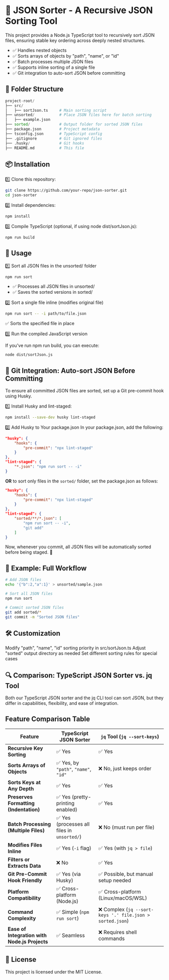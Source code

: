 # 📜 JSON Sorter - A Recursive JSON Sorting Tool

This project provides a Node.js TypeScript tool to recursively sort JSON files,
 ensuring stable key ordering across deeply nested structures.

- ✅ Handles nested objects
- ✅ Sorts arrays of objects by "path", "name", or "id"
- ✅ Batch processes multiple JSON files
- ✅ Supports inline sorting of a single file
- ✅ Git integration to auto-sort JSON before committing

## 📂 Folder Structure

```python
project-root/
├── src/
│   ├── sortJson.ts     # Main sorting script
├── unsorted/           # Place JSON files here for batch sorting
│   ├── example.json
├── sorted/             # Output folder for sorted JSON files
├── package.json        # Project metadata
├── tsconfig.json       # TypeScript config
├── .gitignore          # Git ignored files
├── .husky/             # Git hooks
├── README.md           # This file
```

## 📦 Installation

1️⃣ Clone this repository:

```sh
git clone https://github.com/your-repo/json-sorter.git
cd json-sorter
```

2️⃣ Install dependencies:

```sh
npm install
```

3️⃣ Compile TypeScript (optional, if using node dist/sortJson.js):

```sh
npm run build
```

## 🚀 Usage

1️⃣ Sort all JSON files in the unsorted/ folder

```sh
npm run sort
```

- ✅ Processes all JSON files in unsorted/
- ✅ Saves the sorted versions in sorted/

2️⃣ Sort a single file inline (modifies original file)

```sh
npm run sort -- -i path/to/file.json
```

✅ Sorts the specified file in place

3️⃣ Run the compiled JavaScript version

If you've run npm run build, you can execute:

```sh
node dist/sortJson.js
```

## 🔗 Git Integration: Auto-sort JSON Before Committing

To ensure all committed JSON files are sorted, set up a Git pre-commit hook using Husky.

1️⃣ Install Husky and lint-staged:

```sh
npm install --save-dev husky lint-staged
```

2️⃣ Add Husky to Your package.json
In your package.json, add the following:

```json
"husky": {
    "hooks": {
        "pre-commit": "npx lint-staged"
    }
},
"lint-staged": {
    "*.json": "npm run sort -- -i"
}
```

**OR** to sort only files in the `sorted/` folder, set the package.json as follows:

```json
"husky": {
    "hooks": {
        "pre-commit": "npx lint-staged"
    }
},
"lint-staged": {
    "sorted/**/*.json": [
        "npm run sort -- -i",
        "git add"
    ]
}
```

Now, whenever you commit, all JSON files will be automatically sorted before being staged. 🎯

## 🎯 Example: Full Workflow

```sh
# Add JSON files
echo '{"b":2,"a":1}' > unsorted/sample.json

# Sort all JSON files
npm run sort

# Commit sorted JSON files
git add sorted/*
git commit -m "Sorted JSON files"
```

## 🛠️ Customization

Modify "path", "name", "id" sorting priority in src/sortJson.ts
Adjust "sorted" output directory as needed
Set different sorting rules for special cases

## 🔍 Comparison: TypeScript JSON Sorter vs. jq Tool

Both our TypeScript JSON sorter and the jq CLI tool can sort JSON, but they differ in capabilities, flexibility, and ease of integration.

## **Feature Comparison Table**

| Feature                  | TypeScript JSON Sorter | `jq` Tool (`jq --sort-keys`) |
|--------------------------|----------------------|---------------------------|
| **Recursive Key Sorting** | ✅ Yes | ✅ Yes |
| **Sorts Arrays of Objects** | ✅ Yes, by `"path"`, `"name"`, `"id"` | ❌ No, just keeps order |
| **Sorts Keys at Any Depth** | ✅ Yes | ✅ Yes |
| **Preserves Formatting (Indentation)** | ✅ Yes (pretty-printing enabled) | ✅ Yes |
| **Batch Processing (Multiple Files)** | ✅ Yes (processes all files in `unsorted/`) | ❌ No (must run per file) |
| **Modifies Files Inline** | ✅ Yes (`-i` flag) | ✅ Yes (with `jq > file`) |
| **Filters or Extracts Data** | ❌ No | ✅ Yes |
| **Git Pre-Commit Hook Friendly** | ✅ Yes (via Husky) | ✅ Possible, but manual setup needed |
| **Platform Compatibility** | ✅ Cross-platform (Node.js) | ✅ Cross-platform (Linux/macOS/WSL) |
| **Command Complexity** | ✅ Simple (`npm run sort`) | ❌ Complex (`jq --sort-keys '.' file.json > sorted.json`) |
| **Ease of Integration with Node.js Projects** | ✅ Seamless | ❌ Requires shell commands |

## 📜 License

This project is licensed under the MIT License.
